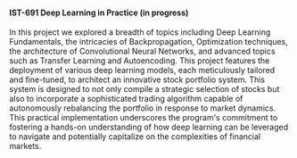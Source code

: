 #### IST-691 Deep Learning in Practice (in progress)

In this project we explored a breadth of topics including Deep Learning Fundamentals, the intricacies of Backpropagation, Optimization techniques, the architecture of Convolutional Neural Networks, and advanced topics such as Transfer Learning and Autoencoding. This project features the deployment of various deep learning models, each meticulously tailored and fine-tuned, to architect an innovative stock portfolio system. This system is designed to not only compile a strategic selection of stocks but also to incorporate a sophisticated trading algorithm capable of autonomously rebalancing the portfolio in response to market dynamics. This practical implementation underscores the program's commitment to fostering a hands-on understanding of how deep learning can be leveraged to navigate and potentially capitalize on the complexities of financial markets.
